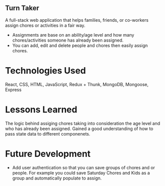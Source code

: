 ## Turn Taker    

A full-stack web application that helps families, friends, or co-workers assign chores or activities in a fair way. 
- Assignments are base on an ability/age level and how many chores/activities someone has already been assigned. 
- You can add, edit and delete people and chores then easily assign chores.

# Technologies Used
React, CSS, HTML, JavaScript, Redux + Thunk, MongoDB, Mongoose, Express

# Lessons Learned 
The logic behind assiging chores taking into consideration the age level and who has already been assigned. Gained a good understanding of how to pass state data to different componenets.

# Future Development
- Add user authentication so that you can save groups of chores and or people. For example you could save Saturday Chores and Kids as a group and automatically populate to assign.

